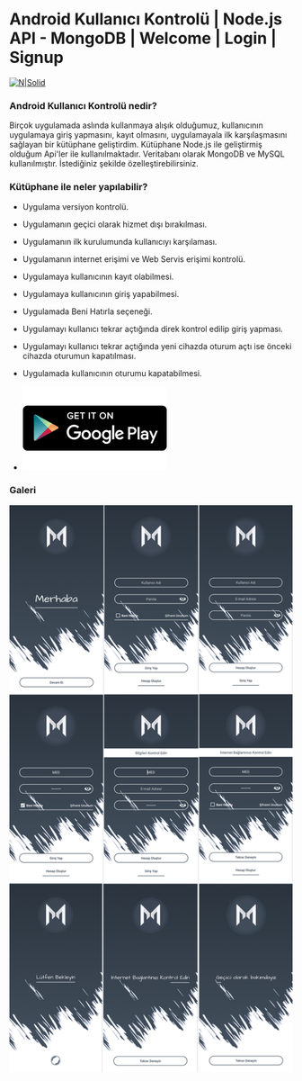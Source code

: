 # Android Kullanıcı Kontrolü | Node.js API - MongoDB | Welcome | Login | Signup

[![N|Solid](https://nodejs.org/static/images/logos/nodejs-new-pantone-black.png)](https://nodejs.org/static/images/logos/nodejs-new-pantone-black.png)


### Android Kullanıcı Kontrolü nedir?
  
  Birçok uygulamada aslında kullanmaya alışık olduğumuz, kullanıcının uygulamaya giriş yapmasını, kayıt olmasını, uygulamayala ilk karşılaşmasını sağlayan bir kütüphane geliştirdim. Kütüphane Node.js ile geliştirmiş olduğum Api'ler ile kullanılmaktadır. Veritabanı olarak MongoDB ve MySQL kullanılmıştır. İstediğiniz şekilde özelleştirebilirsiniz.

### Kütüphane ile neler yapılabilir?

  - Uygulama versiyon kontrolü.
  - Uygulamanın geçici olarak hizmet dışı bırakılması. 
  - Uygulamanın ilk kurulumunda kullanıcıyı karşılaması.
  - Uygulamanın internet erişimi ve Web Servis erişimi kontrolü.
  - Uygulamaya kullanıcının kayıt olabilmesi.
  - Uygulamaya kullanıcının giriş yapabilmesi.
  - Uygulamada Beni Hatırla seçeneği.
  - Uygulamayı kullanıcı tekrar açtığında direk kontrol edilip giriş yapması.
  - Uygulamayı kullanıcı tekrar açtığında yeni cihazda oturum açtı ise önceki cihazda oturumun kapatılması.
  - Uygulamada kullanıcının oturumu kapatabilmesi.

- [![Watch the video](images/googleplay.png)](app/app-debug.apk)

### Galeri

[![N|Solid](images/galery.png)](images/galery.png)
